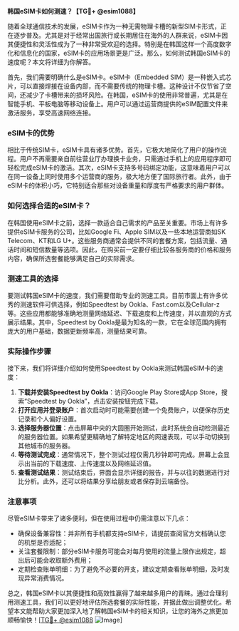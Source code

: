 **韩国eSIM卡如何测速？【TG💪+ @esim1088】**

随着全球通信技术的发展，eSIM卡作为一种无需物理卡槽的新型SIM卡形式，正在逐步普及。尤其是对于经常出国旅行或长期居住在海外的人群来说，eSIM卡因其便捷性和灵活性成为了一种非常受欢迎的选择。特别是在韩国这样一个高度数字化和信息化的国家，eSIM卡的应用场景更是广泛。那么，如何测试韩国eSIM卡的速度呢？本文将详细为你解答。

首先，我们需要明确什么是eSIM卡。eSIM卡（Embedded SIM）是一种嵌入式芯片，可以直接焊接在设备内部，而不需要传统的物理卡槽。这种设计不仅节省了空间，还减少了卡槽带来的损坏风险。在韩国，eSIM卡的使用非常普遍，尤其是在智能手机、平板电脑等移动设备上。用户可以通过运营商提供的eSIM配置文件来激活服务，享受高速网络连接。

### eSIM卡的优势

相比于传统SIM卡，eSIM卡具有诸多优势。首先，它极大地简化了用户的操作流程。用户不再需要亲自前往营业厅办理换卡业务，只需通过手机上的应用程序即可轻松完成eSIM卡的激活。其次，eSIM卡支持多号码绑定功能，这意味着用户可以在同一设备上同时使用多个运营商的服务，极大地方便了国际旅行者。此外，由于eSIM卡的体积小巧，它特别适合那些对设备重量和厚度有严格要求的用户群体。

### 如何选择合适的eSIM卡？

在韩国使用eSIM卡之前，选择一款适合自己需求的产品至关重要。市场上有许多提供eSIM卡服务的公司，比如Google Fi、Apple SIM以及一些本地运营商如SK Telecom、KT和LG U+。这些服务商通常会提供不同的套餐方案，包括流量、通话时间和短信数量等选项。因此，在购买前一定要仔细比较各服务商的价格和服务内容，确保所选套餐能够满足自己的实际需求。

### 测速工具的选择

要测试韩国eSIM卡的速度，我们需要借助专业的测速工具。目前市面上有许多优秀的测速软件可供选择，例如Speedtest by Ookla、Fast.com以及Cellular-z等。这些应用都能够准确地测量网络延迟、下载速度和上传速度，并以直观的方式展示结果。其中，Speedtest by Ookla是最为知名的一款，它在全球范围内拥有庞大的用户基础，数据更新频率高，测量结果可靠。

### 实际操作步骤

接下来，我们将详细介绍如何使用Speedtest by Ookla来测试韩国eSIM卡的速度：

1. **下载并安装Speedtest by Ookla**：访问Google Play Store或App Store，搜索“Speedtest by Ookla”，点击安装按钮完成下载。
2. **打开应用并登录账户**：首次启动时可能需要创建一个免费账户，以便保存历史记录和个人偏好设置。
3. **选择服务器位置**：点击屏幕中央的大圆圈开始测试，此时系统会自动检测最近的服务器位置。如果希望更精确地了解特定地区的网速表现，可以手动切换到其他城市的服务器。
4. **等待测试完成**：通常情况下，整个测试过程仅需几秒钟即可完成。屏幕上会显示出当前的下载速度、上传速度以及网络延迟值。
5. **查看测试结果**：测试结束后，界面会显示详细的报告，并与以往的数据进行对比分析。此外，还可以将结果分享给朋友或者保存到云端备份。

### 注意事项

尽管eSIM卡带来了诸多便利，但在使用过程中仍需注意以下几点：
- 确保设备兼容性：并非所有手机都支持eSIM卡，请提前查阅官方文档确认您的机型是否适配；
- 关注套餐限制：部分eSIM卡服务可能会对每月使用的流量上限作出规定，超出后可能会收取额外费用；
- 定期检查账单明细：为了避免不必要的开支，建议定期查看账单明细，及时发现异常消费情况。

总之，韩国eSIM卡以其便捷性和高效性赢得了越来越多用户的青睐。通过合理利用测速工具，我们可以更好地评估所选套餐的实际性能，并据此做出调整优化。希望本文能帮助大家更加深入地了解韩国eSIM卡的相关知识，让您的海外之旅更加顺畅愉快！[[TG💪+ @esim1088](https://t.me/s/esim1088) ![Image](https://i.postimg.cc/4NQfJmqS/Snipaste-2025-05-13-00-14-12.png)]